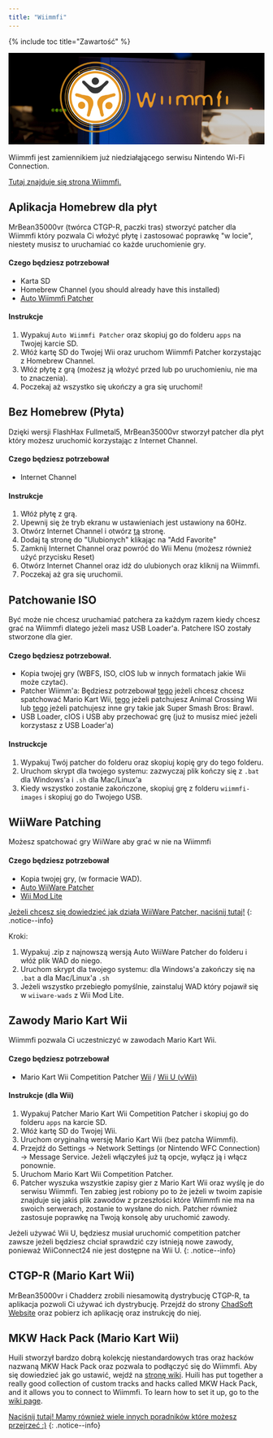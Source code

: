 ```yaml
---
title: "Wiimmfi"
---
```


{% include toc title="Zawartość" %}

![Wiimmfi Logo](/images/WiiWiimmfiLogo.jpg)

Wiimmfi jest zamiennikiem już niedziałąjącego serwisu Nintendo Wi-Fi Connection.

[Tutaj znajduje się strona Wiimmfi.](https://wiimmfi.de/)

## Aplikacja Homebrew dla płyt
MrBean35000vr (twórca CTGP-R, paczki tras) stworzyć patcher dla Wiimmfi który pozwala Ci włożyć płytę i zastosować poprawkę "w locie", niestety musisz to uruchamiać co każde uruchomienie gry.

#### Czego będziesz potrzebował
* Karta SD
* Homebrew Channel (you should already have this installed)
* [Auto Wiimmfi Patcher](/assets/files/autowiimmfipatcher-0.6.zip)

#### Instrukcje

1. Wypakuj `Auto Wiimmfi Patcher` oraz skopiuj go do folderu `apps` na Twojej karcie SD.
1. Włóż kartę SD do Twojej Wii oraz uruchom Wiimmfi Patcher korzystając z Homebrew Channel.
1. Włóż płytę z grą (możesz ją włożyć przed lub po uruchomieniu, nie ma to znaczenia).
1. Poczekaj aż wszystko się ukończy a gra się uruchomi!

## Bez Homebrew (Płyta)
Dzięki wersji FlashHax Fullmetal5, MrBean35000vr stworzył patcher dla płyt który możesz uruchomić korzystając z Internet Channel.

#### Czego będziesz potrzebował
* Internet Channel

#### Instrukcje

1. Włóż płytę z grą.
1. Upewnij się że tryb ekranu w ustawieniach jest ustawiony na 60Hz.
1. Otwórz Internet Channel i otwórz [tą](http://chadsoft.co.uk/wiimmfi/) stronę.
1. Dodaj tą stronę do "Ulubionych" klikając na "Add Favorite"
1. Zamknij Internet Channel oraz powróć do Wii Menu (możesz również użyć przycisku Reset)
1. Otwórz Internet Channel oraz idź do ulubionych oraz kliknij na Wiimmfi.
1. Poczekaj aż gra się uruchomii.

## Patchowanie ISO

Być może nie chcesz uruchamiać patchera za każdym razem kiedy chcesz grać na Wiimmfi dlatego jeżeli masz USB Loader'a. Patchere ISO zostały stworzone dla gier.

#### Czego będziesz potrzebował.
* Kopia twojej gry (WBFS, ISO, cIOS lub w innych formatach jakie Wii może czytać).
* Patcher Wiimm'a: Będziesz potrzebował [tego](http://download.wiimm.de/wiimmfi/patcher/mkw-wiimmfi-patcher-v6.zip) jeżeli chcesz chcesz spatchować Mario Kart Wii, [tego](https://github.com/RiiConnect24/ACW-Patcher/releases) jeżeli patchujesz Animal Crossing Wii lub [tego](http://download.wiimm.de/wiimmfi/patcher/wiimmfi-patcher-v4.7z) jeżeli patchujesz inne gry takie jak Super Smash Bros: Brawl.
* USB Loader, cIOS i USB aby przechować grę (już to musisz mieć jeżeli korzystasz z USB Loader'a)

#### Instruckcje
1. Wypakuj Twój patcher do folderu oraz skopiuj kopię gry do tego folderu.
1. Uruchom skrypt dla twojego systemu: zazwyczaj plik kończy się z `.bat` dla Windows'a i `.sh` dla Mac/Linux'a
1. Kiedy wszystko zostanie zakończone, skopiuj grę z folderu `wiimmfi-images` i skopiuj go do Twojego USB.

## WiiWare Patching
Możesz spatchować gry WiiWare aby grać w nie na Wiimmfi

#### Czego będziesz potrzebował

- Kopia twojej gry, (w formacie WAD).
- [Auto WiiWare Patcher](https://github.com/RiiConnect24/auto-wiiware-patcher/releases)
- [Wii Mod Lite](https://github.com/RiiConnect24/Wii-Mod-Lite/releases)

[Jeżeli chcesz się dowiedzieć jak działa WiiWare Patcher, naciśnij tutaj!](wiiwarepatcher)
{: .notice--info}

Kroki:
1. Wypakuj .zip z najnowszą wersją Auto WiiWare Patcher do folderu i włóż plik WAD do niego.
1. Uruchom skrypt dla twojego systemu: dla Windows'a zakończy się na `.bat` a dla Mac/Linux'a `.sh`
1. Jeżeli wszystko przebiegło pomyślnie, zainstaluj WAD który pojawił się w `wiiware-wads` z Wii Mod Lite.

## Zawody Mario Kart Wii
Wiimmfi pozwala Ci uczestniczyć w zawodach Mario Kart Wii.

#### Czego będziesz potrzebował
* Mario Kart Wii Competition Patcher [Wii](https://competitions.wiimmfi.de/competition-tool-wii.zip) / [Wii U (vWii)](https://competitions.wiimmfi.de/competition-tool-wiiu.zip)

#### Instrukcje (dla Wii)

1. Wypakuj Patcher Mario Kart Wii Competition Patcher i skopiuj go do folderu `apps` na karcie SD.
1. Włóż kartę SD do Twojej Wii.
1. Uruchom oryginalną wersję Mario Kart Wii (bez patcha Wiimmfi).
1. Przejdź do Settings -> Network Settings (or Nintendo WFC Connection) -> Message Service. Jeżeli włączyłeś już tą opcje, wyłącz ją i włącz ponownie.
1. Uruchom Mario Kart Wii Competition Patcher.
1. Patcher wyszuka wszystkie zapisy gier z Mario Kart Wii oraz wyślę je do serwisu Wiimmfi. Ten zabieg jest robiony po to że jeżeli w twoim zapisie znajduje się jakiś plik zawodów z przeszłości które Wiimmfi nie ma na swoich serwerach, zostanie to wysłane do nich. Patcher również zastosuje poprawkę na Twoją konsolę aby uruchomić zawody.

Jeżeli używać Wii U, będziesz musiał uruchomić competition patcher zawsze jeżeli będziesz chciał sprawdzić czy istnieją nowe zawody, ponieważ WiiConnect24 nie jest dostępne na Wii U.
{: .notice--info}

## CTGP-R (Mario Kart Wii)
MrBean35000vr i Chadderz zrobili niesamowitą dystrybucję CTGP-R, ta aplikacja pozwoli Ci używać ich dystrybucję. Przejdź do strony [ChadSoft Website](http://chadsoft.co.uk) oraz pobierz ich aplikację oraz instrukcję do niej.

## MKW Hack Pack (Mario Kart Wii)
Huili stworzył bardzo dobrą kolekcję niestandardowych tras oraz hacków nazwaną MKW Hack Pack oraz pozwala to podłączyć się do Wiimmfi. Aby się dowiedzieć jak go ustawić, wejdź na [stronę wiki](http://wiki.tockdom.com/wiki/MKW_Hack_Pack).
Huili has put together a really good collection of custom tracks and hacks called MKW Hack Pack, and it allows you to connect to Wiimmfi. To learn how to set it up, go to the [wiki page](http://wiki.tockdom.com/wiki/MKW_Hack_Pack).

[Naciśnij tutaj! Mamy również wiele innych poradników które możesz przejrzeć :)](site-navigation)
{: .notice--info}
